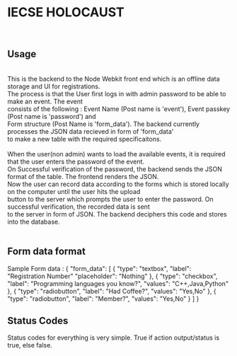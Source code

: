 <h1>IECSE HOLOCAUST</h1>
<br><h2>Usage</h2>
<br>This is the backend to the Node Webkit front end which is an offline data storage and UI for registrations. 
<br>The process is that the User first logs in with admin password to be able to make an event. The event
<br>consists of the following : Event Name (Post name is 'event'), Event passkey (Post name is 'password') and 
<br> Form structure (Post Name is 'form_data'). The backend currently processes the JSON data recieved in form of 'form_data'
<br> to make a new table with the required specificaitons. 
<Br> <Br>
When the user(non admin) wants to load the available events, it is required that the user enters the password of the event.
<br>On Successful verification of the password, the backend sends the JSON format of the table. The frontend renders the JSON.
<br>Now the user can record data according to the forms which is stored locally on the computer until the user hits the upload
<br> button to the server which prompts the user to enter the password. On successful verification, the recorded data is sent
<br>to the server in form of JSON. The backend deciphers this code and stores into the database.
<br>
<br>
<h2>Form data format</h2>
Sample Form data :
{
	"form_data": [
        {
            "type": "textbox",
            "label": "Registration Number"
            "placeholder": "Nothing"
        },
        {
            "type": "checkbox",
            "label": "Programming languages you know?",
            "values": "C++,Java,Python"
        },
        {
            "type": "radiobutton",
            "label": "Had Coffee?",
            "values": "Yes,No"
        },
{
            "type": "radiobutton",
            "label": "Member?",
            "values": "Yes,No"
        }
    ]
}

<h2>Status Codes</h2>
Status codes for everything is very simple. True if action output/status is true, else false. 
